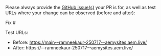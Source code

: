 Please always provide the [GitHub issue(s)](../issues) your PR is for, as well as test URLs where your change can be observed (before and after):

Fix #<gh-issue-id>

Test URLs:
- Before: https://main--ramneekaur-250717--aemysites.aem.live/
- After: https://<branch>--ramneekaur-250717--aemysites.aem.live/
